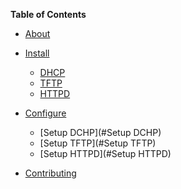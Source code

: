**Table of Contents**

<!-- toc -->

- [About](#about)
- [Install](#Install)
  * [DHCP](#dhcp)
  * [TFTP](#tftp)
  * [HTTPD](#httpd)
  
- [Configure](#Configure)
  * [Setup DCHP](#Setup DCHP)
  * [Setup TFTP](#Setup TFTP)
  * [Setup HTTPD](#Setup HTTPD)

- [Contributing](#contributing)
<!-- tocstop -->
